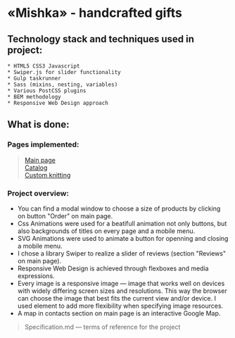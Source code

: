 # «Mishka» - handcrafted gifts
## Technology stack and techniques used in project:
	* HTML5 CSS3 Javascript
	* Swiper.js for slider functionality 
	* Gulp taskrunner
	* Sass (mixins, nesting, variables)
	* Various PostCSS plugins
	* BEM methodology
	* Responsive Web Design approach

## What is done:
### Pages implemented:
> [Main page](https://gorodetskaya-mariia.github.io/Mishka/index.html)<br> 
> [Catalog](https://gorodetskaya-mariia.github.io/Mishka/catalog.html)<br>
> [Custom knitting](https://gorodetskaya-mariia.github.io/Mishka/form.html)<br> 

### Project overview:
- You can find a modal window to choose a size of products by clicking on button "Order"
	on main page.
- Css Animations were used for a beatifull animation not only buttons, but also backgrounds
	of titles on every page and a mobile menu.
- SVG Animations were used to animate a button for openning and closing a mobile menu.
- I chose a library Swiper to realize a slider of reviews (section "Reviews" on main page).
- Responsive Web Design is achieved through flexboxes and media expressions. 
- Every image is a responsive image — image that works well on devices with widely differing
	screen sizes and resolutions. This way the browser can choose the image that best fits
	the current view and/or device. I used <picture> element to add more flexibility when 
	specifying image resources. 
- A map in contacts section on main page is an interactive Google Map.


> Specification.md — terms of reference for the project
